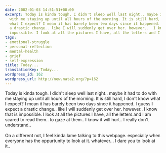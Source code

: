 ```yaml
---
date: 2002-01-03 14:51:51+00:00
excerpt: Today is kinda tough. I didn't sleep well last night.. maybe it had to do
  with me staying up until all hours of the morning. It is still hard, I don't know
  what I expect? I mean it has barely been two days since it happened. I guess I expect
  a drastic change.. like I will suddenly get over her. however..  I know that is
  impossible. I look at all the pictures I have, all the letters and I am sca...
tags:
- emotional-struggle
- personal-reflection
- mental-health
- grief
- self-expression
title: Today...
translationKey: Today...
wordpress_id: 162
wordpress_url: http://new.nata2.org/?p=162
---
```


Today is kinda tough. I didn't sleep well last night.. maybe it had to do with me staying up until all hours of the morning. It is still hard, I don't know what I expect? I mean it has barely been two days since it happened. I guess I expect a drastic change.. like I will suddenly get over her. however..  I know that is impossible. I look at all the pictures I have, all the letters and I am scared to read them.. to gaze at them.. I know it will hurt.. I really don't understand..<br/><br/> On a different not, I feel kinda lame talking to this webpage. especially when everyone has the oppurtunity to look at it. whatever... I dare you to look at it..